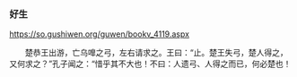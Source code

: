 ### 好生
https://so.gushiwen.org/guwen/bookv_4119.aspx

　　楚恭王出游，亡乌嘷之弓，左右请求之。王曰：“止。楚王失弓，楚人得之，又何求之？”孔子闻之：“惜乎其不大也！不曰：人遗弓、人得之而已，何必楚也！
